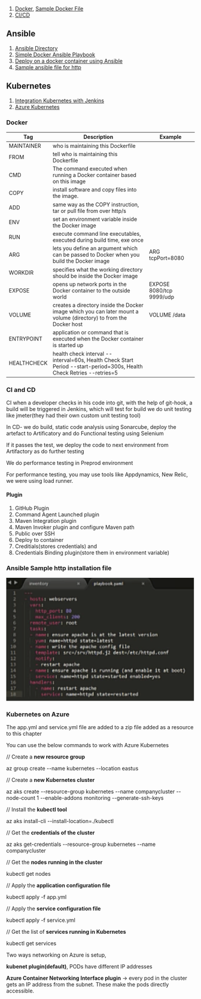 1. [Docker](https://github.com/samturnbull73/int/blob/master/NOTES.md#docker), [Sample Docker File](https://github.com/samturnbull73/Simple-DevOps-Project/blob/master/Jenkins_Jobs/Dockerfile.txt)
2. [CI/CD](https://github.com/samturnbull73/int/blob/master/NOTES.md#ci-and-cd)

## Ansible
1. [Ansible Directory](https://github.com/samturnbull73/ansible-directory#about-this-repo)
2. [Simple Docker Ansible Playbook](https://github.com/samturnbull73/Simple-DevOps-Project/blob/master/Jenkins_Jobs/simple-docker-project.yml)
3. [Deploy on a docker container using Ansible](https://github.com/samturnbull73/Simple-DevOps-Project/blob/master/Jenkins_Jobs/Deploy_on_Container_using_Ansible.MD#deploy-on-a-docker-container-using-ansible)
4. [Sample ansible file for http](https://github.com/samturnbull73/int/blob/master/NOTES.md#ansible-sample-http-installation-file)

## Kubernetes
1. [Integration Kubernetes with Jenkins](https://github.com/samturnbull73/Simple-DevOps-Project/blob/master/Kubernetes/Integrating_Kubernetes_with_Jenkins.MD#integration-kubernetes-with-jenkins)
2. [Azure Kubernetes](https://github.com/samturnbull73/int/blob/master/NOTES.md#kubernetes-on-azure)

### Docker

| Tag           | Description | Example |
| ------------- | ------------- |----|
| MAINTAINER  | who is maintaining this Dockerfile  | |
| FROM | tell who is maintaining this Dockerfile | |
| CMD |  The command executed when running a Docker container based on this image |  | 
| COPY | install software and copy files into the image. | |
| ADD | same way as the COPY instruction, tar or pull file from over http/s  | |
| ENV |  set an environment variable inside the Docker image  | |
| RUN | execute command line executables, executed during build time, exe once | |
| ARG | lets you define an argument which can be passed to Docker when you build the Docker image | ARG tcpPort=8080 |
| WORKDIR | specifies what the working directory should be inside the Docker image | |
| EXPOSE | opens up network ports in the Docker container to the outside world | EXPOSE   8080/tcp 9999/udp |
| VOLUME | creates a directory inside the Docker image which you can later mount a volume (directory) to from the Docker host  | VOLUME   /data|
| ENTRYPOINT | application or command that is executed when the Docker container is started up | |
| HEALTHCHECK | health check interval --interval=60s, Health Check Start Period --start-period=300s, Health Check Retries --retries=5| |

### CI and CD

CI when a developer checks in his code into git, with the help of git-hook, a build will be triggered in Jenkins, which will test for build
we do unit testing like jmeter(they had their own custom unit testing tool) 

In CD- we do build, static code analysis using Sonarcube, deploy the artefact to Artificatory and do Functional testing using Selenium

If it passes the test, we deploy the code to next environment from Artifactory as do further testing

We do performance testing in Preprod environment

For performance testing, you may use tools like Appdynamics, New Relic, we were using load runner.

#### Plugin 
1. GitHub Plugin
2. Command Agent Launched plugin
3. Maven Integration plugin
4. Maven Invoker plugin and configure Maven path
5. Public over SSH
6. Deploy to container
7. Creditials(stores credentials) and 
8. Credentials Binding plugin(store them in environment variable)

### Ansible Sample http installation file
![Sample ansible file for http](https://github.com/samturnbull73/int/blob/master/images/ansible_http.png?raw=true)

### Kubernetes on Azure

The app.yml and service.yml file are added to a zip file added as a resource to this chapter

You can use the below commands to work with Azure Kubernetes

// Create a **new resource group**

az group create --name kubernetes --location eastus

// Create a **new Kubernetes cluster**

az aks create --resource-group kubernetes --name companycluster --node-count 1 --enable-addons monitoring --generate-ssh-keys

// Install the **kubectl tool**

az aks install-cli --install-location=./kubectl

// Get the **credentials of the cluster**

az aks get-credentials --resource-group kubernetes --name companycluster

// Get the **nodes running in the cluster**

kubectl get nodes

// Apply the **application configuration file**

kubectl apply -f app.yml

// Apply the **service configuration file**

kubectl apply -f service.yml

// Get the list of **services running in Kubernetes**

kubectl get services

Two ways networking on Azure is setup, 

**kubenet plugin(default)**, PODs have different IP addresses

**Azure Container Networking Interface plugin** -> every pod in the cluster gets an IP address from the subnet. These make the pods directly accessible.
